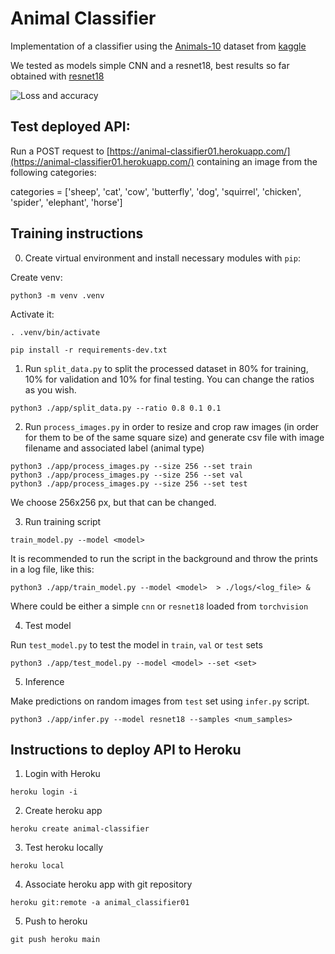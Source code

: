 # Animal Classifier

Implementation of a classifier using the [Animals-10](https://www.kaggle.com/alessiocorrado99/animals10) dataset from [kaggle](kaggle.com)

We tested as models simple CNN and a resnet18, best results so far obtained with [resnet18](https://pytorch.org/vision/main/generated/torchvision.models.resnet18.html)

![Loss and accuracy](https://github.com/maxibove13/classifier_01/blob/main/figures/loss_acc_evol.png?raw=true)
## Test deployed API:

Run a POST request to [https://animal-classifier01.herokuapp.com/](https://animal-classifier01.herokuapp.com/) containing an image from the following categories:

categories = ['sheep', 'cat', 'cow', 'butterfly', 'dog', 'squirrel', 'chicken', 'spider', 'elephant', 'horse']

## Training instructions

0. Create virtual environment and install necessary modules with `pip`:

Create venv:

```
python3 -m venv .venv
```

Activate it:

```
. .venv/bin/activate
```

```
pip install -r requirements-dev.txt
```

1. Run `split_data.py` to split the processed dataset in 80% for training, 10% for validation and 10% for final testing. You can change the ratios as you wish.

```
python3 ./app/split_data.py --ratio 0.8 0.1 0.1
```

2. Run `process_images.py` in order to resize and crop raw images (in order for them to be of the same square size) and generate csv file with image filename and associated label (animal type)

```
python3 ./app/process_images.py --size 256 --set train
python3 ./app/process_images.py --size 256 --set val
python3 ./app/process_images.py --size 256 --set test
```

We choose 256x256 px, but that can be changed.

3. Run training script

```
train_model.py --model <model>
````

It is recommended to run the script in the background and throw the prints in a log file, like this:

```
python3 ./app/train_model.py --model <model>  > ./logs/<log_file> &
```

Where <model> could be either a simple `cnn` or `resnet18` loaded from `torchvision`


4. Test model

Run `test_model.py` to test the model in `train`, `val` or `test` sets

```
python3 ./app/test_model.py --model <model> --set <set>
```

5. Inference

Make predictions on random images from `test` set using `infer.py` script.

```
python3 ./app/infer.py --model resnet18 --samples <num_samples>
```

## Instructions to deploy API to Heroku

1. Login with Heroku

```
heroku login -i
```

2. Create heroku app

```
heroku create animal-classifier
```

3. Test heroku locally

```
heroku local
```

4. Associate heroku app with git repository

```
heroku git:remote -a animal_classifier01
```

5. Push to heroku

```
git push heroku main
```
